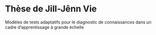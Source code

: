 # Thèse de Jill-Jênn Vie
Modèles de tests adaptatifs pour le diagnostic de connaissances dans un cadre d’apprentissage à grande échelle
